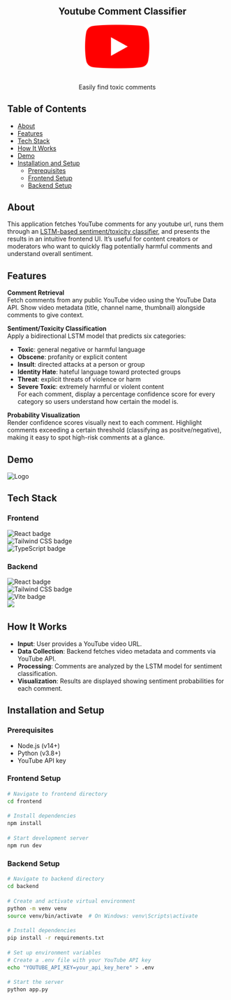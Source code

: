 <div align="center" id="user-content-toc">   
     <ul align="center" style="list-style: none;">
          <summary>
              <h2 align="center">Youtube Comment Classifier</h2>
          </summary>
      </ul
  <a href="(https://github.com/emailherds/Youtube-Comment-Classifier-App)">
    <img src="frontend/public/Youtube_logo.png" alt="Logo" width="150" height="100">
  </a>
    <br />
    <br />
    <p>Easily find toxic comments</p>
</div>

## Table of Contents
- [About](#about)
- [Features](#features)
- [Tech Stack](#tech-stack)
- [How It Works](#how-it-works)
- [Demo](#demo)
- [Installation and Setup](#installation-and-setup)
  - [Prerequisites](#prerequisites)
  - [Frontend Setup](#frontend-setup)
  - [Backend Setup](#backend-setup)

## About

This application fetches YouTube comments for any youtube url, runs them through an [LSTM-based sentiment/toxicity classifier](https://github.com/emailherds/Comment-Classifier), and presents the results in an intuitive frontend UI. It’s useful for content creators or moderators who want to quickly flag potentially harmful comments and understand overall sentiment.

## Features

 **Comment Retrieval**  
  Fetch comments from any public YouTube video using the YouTube Data API. Show video metadata (title, channel name, thumbnail) alongside comments to give context.

 **Sentiment/Toxicity Classification**  
  Apply a bidirectional LSTM model that predicts six categories:  
  - **Toxic**: general negative or harmful language  
  - **Obscene**: profanity or explicit content  
  - **Insult**: directed attacks at a person or group  
  - **Identity Hate**: hateful language toward protected groups  
  - **Threat**: explicit threats of violence or harm  
  - **Severe Toxic**: extremely harmful or violent content  
  For each comment, display a percentage confidence score for every category so users understand how certain the model is.

 **Probability Visualization**  
  Render confidence scores visually next to each comment. Highlight comments exceeding a certain threshold (classifying as positve/negative), making it easy to spot high-risk comments at a glance.

## Demo
<div>
      <img src="frontend/public/youtube_comment_classifier_demo.gif" alt="Logo" width="700" height="400"/>
</div>

## Tech Stack

### Frontend
<p>
  <img src="https://img.shields.io/badge/React-20232A?style=for-the-badge&logo=react&logoColor=61DAFB" alt="React badge"><br>
  <img src="https://img.shields.io/badge/Tailwind_CSS-38B2AC?style=for-the-badge&logo=tailwind-css&logoColor=white" alt="Tailwind CSS badge"><br>
  <img src="https://img.shields.io/badge/TypeScript-007ACC?style=for-the-badge&logo=typescript&logoColor=white" alt="TypeScript badge">
</p>

### Backend
<p>
  <img src="https://img.shields.io/badge/Flask-000000?style=for-the-badge&logo=flask&logoColor=white" alt="React badge"><br>
  <img src="https://img.shields.io/badge/TensorFlow-FF6F00?style=for-the-badge&logo=TensorFlow&logoColor=white" alt="Tailwind CSS badge"><br>
  <img src="https://img.shields.io/badge/Python-FFD43B?style=for-the-badge&logo=python&logoColor=blue" alt="Vite badge"><br>
  <img src="https://img.shields.io/badge/Google_Cloud-4285F4?style=for-the-badge&logo=google-cloud&logoColor=white">
</p>

## How It Works

- **Input**: User provides a YouTube video URL. <br>
- **Data Collection**: Backend fetches video metadata and comments via YouTube API. <br>
- **Processing**: Comments are analyzed by the LSTM model for sentiment classification. <br>
- **Visualization**: Results are displayed showing sentiment probabilities for each comment. <br>

## Installation and Setup

### Prerequisites
- Node.js (v14+)
- Python (v3.8+)
- YouTube API key

### Frontend Setup
```bash
# Navigate to frontend directory
cd frontend

# Install dependencies
npm install

# Start development server
npm run dev
```

### Backend Setup

```bash
# Navigate to backend directory
cd backend

# Create and activate virtual environment
python -m venv venv
source venv/bin/activate  # On Windows: venv\Scripts\activate

# Install dependencies
pip install -r requirements.txt

# Set up environment variables
# Create a .env file with your YouTube API key
echo "YOUTUBE_API_KEY=your_api_key_here" > .env

# Start the server
python app.py
```
